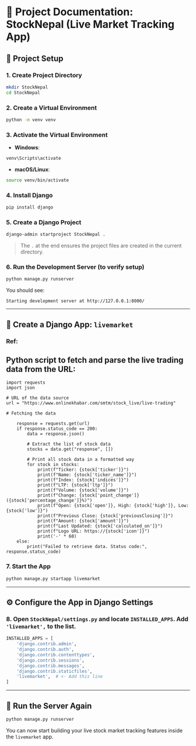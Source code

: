 

# 📘 Project Documentation: **StockNepal (Live Market Tracking App)**

## 📁 Project Setup

### 1. Create Project Directory

```bash
mkdir StockNepal
cd StockNepal

```

### 2. Create a Virtual Environment

```bash
python -m venv venv

```

### 3. Activate the Virtual Environment

-   **Windows**:
    

```bash
venv\Scripts\activate

```

-   **macOS/Linux**:
    

```bash
source venv/bin/activate

```

### 4. Install Django

```bash
pip install django

```

### 5. Create a Django Project

```bash
django-admin startproject StockNepal .

```

> The `.` at the end ensures the project files are created in the current directory.

### 6. Run the Development Server (to verify setup)

```bash
python manage.py runserver

```

You should see:

```
Starting development server at http://127.0.0.1:8000/

```

----------

## 🧩 Create a Django App: `livemarket`
### Ref:
## Python script to fetch and parse the live trading data from the URL:

    
    import requests
    import json
    
    # URL of the data source
    url = "https://www.onlinekhabar.com/smtm/stock_live/live-trading"
    
    # Fetching the data
    
        response = requests.get(url)
        if response.status_code == 200:
            data = response.json()
            
            # Extract the list of stock data
            stocks = data.get("response", [])
            
            # Print all stock data in a formatted way
            for stock in stocks:
                print(f"Ticker: {stock['ticker']}")
                print(f"Name: {stock['ticker_name']}")
                print(f"Index: {stock['indices']}")
                print(f"LTP: {stock['ltp']}")
                print(f"Volume: {stock['volume']}")
                print(f"Change: {stock['point_change']} ({stock['percentage_change']}%)")
                print(f"Open: {stock['open']}, High: {stock['high']}, Low: {stock['low']}")
                print(f"Previous Close: {stock['previousClosing']}")
                print(f"Amount: {stock['amount']}")
                print(f"Last Updated: {stock['calculated_on']}")
                print(f"Logo URL: https://{stock['icon']}")
                print('-' * 60)
        else:
            print("Failed to retrieve data. Status code:", response.status_code)


### 7. Start the App

```bash
python manage.py startapp livemarket

```

----------

## ⚙️ Configure the App in Django Settings

### 8. Open `StockNepal/settings.py` and locate `INSTALLED_APPS`. Add `'livemarket',` to the list.

```python
INSTALLED_APPS = [
    'django.contrib.admin',
    'django.contrib.auth',
    'django.contrib.contenttypes',
    'django.contrib.sessions',
    'django.contrib.messages',
    'django.contrib.staticfiles',
    'livemarket',  # <- Add this line
]

```

----------

## 🚀 Run the Server Again

```bash
python manage.py runserver

```

You can now start building your live stock market tracking features inside the `livemarket` app.




